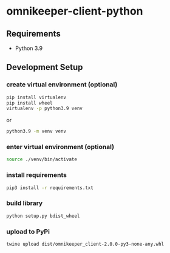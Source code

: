 # omnikeeper-client-python

## Requirements

* Python 3.9

## Development Setup

### create virtual environment (optional)

```bash
pip install virtualenv
pip install wheel
virtualenv -p python3.9 venv
```

or

```bash
python3.9 -m venv venv
```

### enter virtual environment (optional)

```bash
source ./venv/bin/activate
```

### install requirements

```bash
pip3 install -r requirements.txt
```

### build library

```bash
python setup.py bdist_wheel
```

### upload to PyPi

```bash
twine upload dist/omnikeeper_client-2.0.0-py3-none-any.whl
```